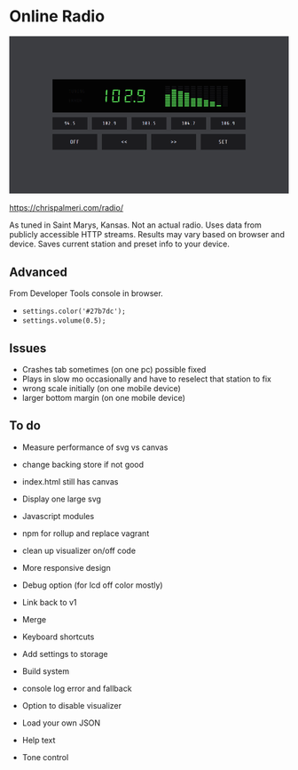 # Online Radio

![screenshot](dist/img/screencast.gif)

https://chrispalmeri.com/radio/

As tuned in Saint Marys, Kansas. Not an actual radio. Uses data from publicly accessible HTTP streams. Results may vary based on browser and device. Saves current station and preset info to your device.

## Advanced

From Developer Tools console in browser.

  * `settings.color('#27b7dc');` 
  * `settings.volume(0.5);`

## Issues

  * Crashes tab sometimes (on one pc) possible fixed
  * Plays in slow mo occasionally and have to reselect that station to fix
  * wrong scale initially (on one mobile device)
  * larger bottom margin (on one mobile device)

## To do

  * Measure performance of svg vs canvas
  * change backing store if not good
  * index.html still has canvas

  * Display one large svg
  * Javascript modules
  * npm for rollup and replace vagrant
  * clean up visualizer on/off code

  * More responsive design
  * Debug option (for lcd off color mostly)
  * Link back to v1
  * Merge
  * Keyboard shortcuts
  * Add settings to storage
  * Build system
  * console log error and fallback
  * Option to disable visualizer
  * Load your own JSON
  * Help text
  * Tone control

